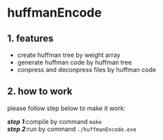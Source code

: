 # huffmanEncode

## 1. features
- create huffman tree by weight array  
- generate huffman code by huffman tree
- conpress and deconpress files by huffman code

## 2. how to work
please follow step below to make it work:

__*step 1*__:compile by command `make`  
__*step 2*__:run by command `./huffmanEncode.exe`
